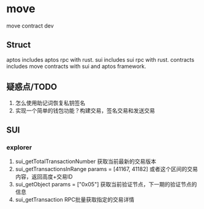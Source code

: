 # move

move contract dev


## Struct

aptos includes aptos rpc with rust.
sui includes sui rpc with rust.
contracts includes move contracts with sui and aptos framework.

## 疑惑点/TODO
1. 怎么使用助记词恢复私钥签名
2. 实现一个简单的钱包功能？构建交易，签名交易和发送交易


## SUI

### explorer

1. sui_getTotalTransactionNumber 获取当前最新的交易版本
2. sui_getTransactionsInRange   params = [41167, 41182] 或者这个区间的交易内容，返回高度+交易ID
3. sui_getObject  params = ["0x05"]   获取当前验证节点，下一期的验证节点的信息
4. sui_getTransaction    RPC批量获取指定的交易详情

